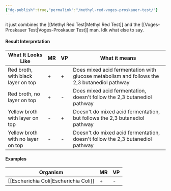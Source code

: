 ```yaml
---
{"dg-publish":true,"permalink":"/methyl-red-voges-proskauer-test/"}
---
```


it just combines the [[Methyl Red Test\|Methyl Red Test]] and the [[Voges-Proskauer Test\|Voges-Proskauer Test]] man. Idk what else to say.

#### Result Interpretation

| What It Looks Like                 | MR  | VP  | What it means                                                                               |
| ---------------------------------- | --- | --- | ------------------------------------------------------------------------------------------- |
| Red broth, with black layer on top | +   | +   | Does mixed acid fermentation with glucose metabolism and follows the 2,3 butanediol pathway |
| Red broth, no layer on top         | +   | -   | Does mixed acid fermentation, doesn't follow the 2,3 butanediol pathway                     |
| Yellow broth with layer on top     | -   | +   | Doesn't do mixed acid fermentation, but follows the 2,3 butanediol pathway                  |
| Yellow broth with no layer on top  | -   | -   | Doesn't do mixed acid fermentation, doesn't follow the 2,3 butanediol pathway               |
#### Examples

| Organism             | MR  | VP  |
| -------------------- | --- | --- |
| [[Escherichia Coli\|Escherichia Coli]] | +   | -   |
